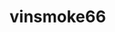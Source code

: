 # vinsmoke66
<!DOCTYPE html>
<html>
<head>
	<h1 add="file">
	<meta charset="utf-8">
	<style type="text/css">
	vinsmoke66
</head>
<body>
<add>
	<git add="README.md">
	<git add="branch">
		<link https://github.com/chipmunks66/vinsmoke66.git>
</body>
</html>
